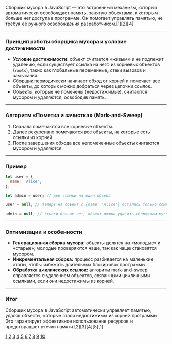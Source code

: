 Сборщик мусора в JavaScript — это встроенный механизм, который автоматически освобождает память, занятую объектами, к которым больше нет доступа в программе. Он помогает управлять памятью, не требуя её ручного освобождения разработчиком.[1][2][4]

---

### Принцип работы сборщика мусора и условие достижимости

- **Условие достижимости:** объект считается «живым» и не подлежит удалению, если существует ссылка на него из корневых объектов (`roots`), таких как глобальные переменные, стеки вызовов и замыкания.
- Сборщик периодически начинает обход от корней и помечает все объекты, до которых можно добраться через цепочки ссылок.
- Объекты, которые не помечены (недостижимые), считаются мусором и удаляются, освободив память.

---

### Алгоритм «Пометка и зачистка» (Mark-and-Sweep)

1. Сначала помечаются все корневые объекты.
2. Далее рекурсивно помечаются все объекты, на которые есть ссылки из корней.
3. После завершения обхода все непомеченные объекты считаются мусором и удаляются.

---

### Пример

```js
let user = {
  name: 'Alice',
};

let admin = user; // две ссылки на один объект

user = null; // теперь на объект с {name: "Alice"} осталась только ссылка admin

admin = null; // ссылки больше нет, объект можно удалить сборщиком мусора
```

---

### Оптимизации и особенности

- **Генерационная сборка мусора:** объекты делятся на «молодые» и «старые»; молодые проверяются чаще, так как чаще становятся мусором.
- **Инкрементальная сборка:** процесс разбивается на маленькие этапы, чтобы избежать длительных блокировок программы.
- **Обработка циклических ссылок:** алгоритм mark-and-sweep справляется с удалением объектов, связанными цикличными ссылками, если они недостижимы из корней.

---

### Итог

Сборщик мусора в JavaScript автоматически управляет памятью, удаляя объекты, которые стали недостижимы из корней программы. Это гарантирует эффективное использование ресурсов и предотвращает утечки памяти.[2][3][4][5][1]

[1](https://learn.javascript.ru/garbage-collection)
[2](https://habr.com/ru/articles/779186/)
[3](https://developer.mozilla.org/ru/docs/Web/JavaScript/Guide/Memory_management)
[4](https://www.hackfrontend.com/docs/javascript/garbage-collector)
[5](https://learn.javascript.ru/memory-management)
[6](https://result.school/roadmap/frontend/article/memory-manager)
[7](https://habr.com/ru/articles/799067/)
[8](https://proglib.io/p/utechki-pamyati-v-javascript-prichiny-i-sposoby-ustraneniya-2025-03-25)
[9](https://tproger.ru/translations/upravlenie-pamjatju-v-javascript)
[10](https://ru.wikipedia.org/wiki/%D0%A1%D0%B1%D0%BE%D1%80%D0%BA%D0%B0_%D0%BC%D1%83%D1%81%D0%BE%D1%80%D0%B0)
